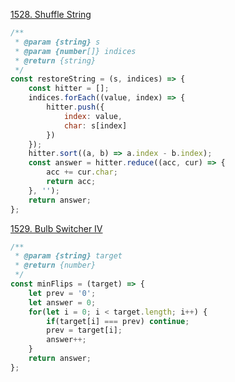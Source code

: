 [1528. Shuffle String](https://leetcode.com/contest/weekly-contest-199/problems/shuffle-string/)

```javascript
/**
 * @param {string} s
 * @param {number[]} indices
 * @return {string}
 */
const restoreString = (s, indices) => {
    const hitter = [];
    indices.forEach((value, index) => {
        hitter.push({
            index: value,
            char: s[index]
        })
    });
    hitter.sort((a, b) => a.index - b.index);
    const answer = hitter.reduce((acc, cur) => {
        acc += cur.char;
        return acc;
    }, '');
    return answer;
};
```

[1529. Bulb Switcher IV](https://leetcode.com/contest/weekly-contest-199/problems/bulb-switcher-iv/)

```javascript
/**
 * @param {string} target
 * @return {number}
 */
const minFlips = (target) => {
    let prev = '0';
    let answer = 0;
    for(let i = 0; i < target.length; i++) {
        if(target[i] === prev) continue;
        prev = target[i];
        answer++;
    }
    return answer;
};
```
